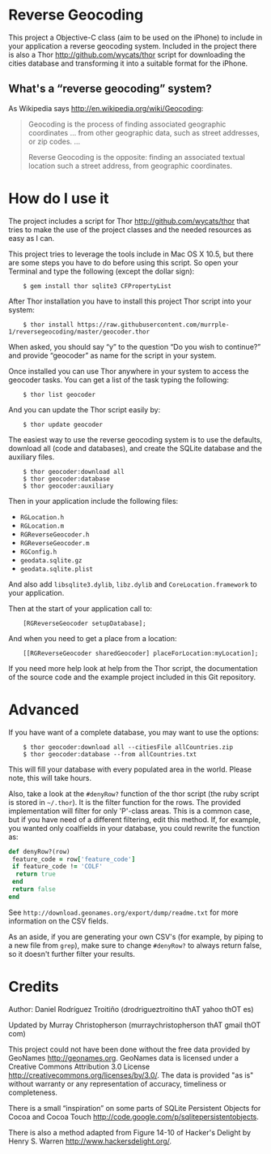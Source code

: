 Reverse Geocoding
=================

This project a Objective-C class (aim to be used on the iPhone) to include in
your application a reverse geocoding system. Included in the project there is
also a Thor <http://github.com/wycats/thor> script for downloading the cities
database and transforming it into a suitable format for the iPhone.

What's a “reverse geocoding” system?
------------------------------------

As Wikipedia says <http://en.wikipedia.org/wiki/Geocoding>:

> Geocoding is the process of finding associated geographic coordinates … from
> other geographic data, such as street addresses, or zip codes. …
>
> Reverse Geocoding is the opposite: finding an associated textual location
> such a street address, from geographic coordinates.

How do I use it
===============

The project includes a script for Thor <http://github.com/wycats/thor> that
tries to make the use of the project classes and the needed resources as
easy as I can.

This project tries to leverage the tools include in Mac OS X 10.5, but there
are some steps you have to do before using this script. So open your Terminal
and type the following (except the dollar sign):

        $ gem install thor sqlite3 CFPropertyList

After Thor installation you have to install this project Thor script into your
system:

        $ thor install https://raw.githubusercontent.com/murrple-1/reversegeocoding/master/geocoder.thor

When asked, you should say “y” to the question “Do you wish to continue?” and
provide “geocoder” as name for the script in your system.

Once installed you can use Thor anywhere in your system to access the geocoder
tasks. You can get a list of the task typing the following:

        $ thor list geocoder

And you can update the Thor script easily by:

        $ thor update geocoder

The easiest way to use the reverse geocoding system is to use the defaults,
download all (code and databases), and create the SQLite database and the
auxiliary files.

        $ thor geocoder:download all
        $ thor geocoder:database
        $ thor geocoder:auxiliary

Then in your application include the following files:

- <code>RGLocation.h</code>
- <code>RGLocation.m</code>
- <code>RGReverseGeocoder.h</code>
- <code>RGReverseGeocoder.m</code>
- <code>RGConfig.h</code>
- <code>geodata.sqlite.gz</code>
- <code>geodata.sqlite.plist</code>

And also add <code>libsqlite3.dylib</code>, <code>libz.dylib</code> and
<code>CoreLocation.framework</code> to your application.

Then at the start of your application call to:

        [RGReverseGeocoder setupDatabase];

And when you need to get a place from a location:

        [[RGReverseGeocoder sharedGeocoder] placeForLocation:myLocation];

If you need more help look at help from the Thor script, the documentation
of the source code and the example project included in this Git repository.

Advanced
========

If you have want of a complete database, you may want to use the options:

        $ thor geocoder:download all --citiesFile allCountries.zip
        $ thor geocoder:database --from allCountries.txt

This will fill your database with every populated area in the world. Please note, this will take hours.

Also, take a look at the `#denyRow?` function of the thor script (the ruby script is stored in `~/.thor`). It is the filter function for the rows. The provided implementation will filter for only 'P'-class areas. This is a common case, but if you have need of a different filtering, edit this method. If, for example, you wanted only coalfields in your database, you could rewrite the function as:

```ruby
def denyRow?(row)
 feature_code = row['feature_code']
 if feature_code != 'COLF'
  return true
 end
 return false
end
```

See `http://download.geonames.org/export/dump/readme.txt` for more information on the CSV fields.

As an aside, if you are generating your own CSV's (for example, by piping to a new file from `grep`), make sure to change `#denyRow?` to always return false, so it doesn't further filter your results.

Credits
=======

Author: Daniel Rodríguez Troitiño (drodrigueztroitino thAT yahoo thOT es)

Updated by Murray Christopherson (murraychristopherson thAT gmail thOT com)

This project could not have been done without the free data provided by
GeoNames <http://geonames.org>. GeoNames data is licensed under a Creative
Commons Attribution 3.0 License <http://creativecommons.org/licenses/by/3.0/>.
The data is provided "as is" without warranty or any representation of
accuracy, timeliness or completeness.

There is a small “inspiration” on some parts of SQLite Persistent Objects for
Cocoa and Cocoa Touch <http://code.google.com/p/sqlitepersistentobjects>.

There is also a method adapted from Figure 14-10 of Hacker's Delight by Henry
S. Warren <http://www.hackersdelight.org/>.
